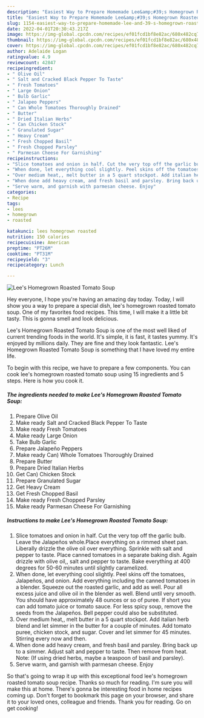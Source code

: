 ```yaml
---
description: "Easiest Way to Prepare Homemade Lee&amp;#39;s Homegrown Roasted Tomato Soup"
title: "Easiest Way to Prepare Homemade Lee&amp;#39;s Homegrown Roasted Tomato Soup"
slug: 1154-easiest-way-to-prepare-homemade-lee-and-39-s-homegrown-roasted-tomato-soup
date: 2022-04-01T20:30:43.217Z
image: https://img-global.cpcdn.com/recipes/ef01fcd1bf8e82ac/680x482cq70/lees-homegrown-roasted-tomato-soup-recipe-main-photo.jpg
thumbnail: https://img-global.cpcdn.com/recipes/ef01fcd1bf8e82ac/680x482cq70/lees-homegrown-roasted-tomato-soup-recipe-main-photo.jpg
cover: https://img-global.cpcdn.com/recipes/ef01fcd1bf8e82ac/680x482cq70/lees-homegrown-roasted-tomato-soup-recipe-main-photo.jpg
author: Adelaide Logan
ratingvalue: 4.9
reviewcount: 42847
recipeingredient:
- " Olive Oil"
- " Salt and Cracked Black Pepper To Taste"
- " Fresh Tomatoes"
- " Large Onion"
- " Bulb Garlic"
- " Jalapeo Peppers"
- " Can Whole Tomatoes Thoroughly Drained"
- " Butter"
- " Dried Italian Herbs"
- " Can Chicken Stock"
- " Granulated Sugar"
- " Heavy Cream"
- " Fresh Chopped Basil"
- " Fresh Chopped Parsley"
- " Parmesan Cheese For Garnishing"
recipeinstructions:
- "Slice tomatoes and onion in half. Cut the very top off the garlic bulb. Leave the Jalapeños whole.Place everything on a rimmed sheet pan. Liberally drizzle the olive oil over everything. Sprinkle with salt and pepper to taste. Place canned tomatoes in a separate baking dish. Again drizzle with olive oil,, salt and pepper to taste. Bake everything at 400 degrees for 50-60 minutes until slightly caramelized."
- "When done, let everything cool slightly. Peel skins off the tomatoes, Jalapeños, and onion. Add everything including the canned tomatoes in a blender. Squeeze out the roasted garlic, and add as well. Pour all excess juice and olive oil in the blender as well. Blend until very smooth. You should have approximately 48 ounces or so of puree. If short you can add tomato juice or tomato sauce. For less spicy soup, remove the seeds from the Jalapeños. Bell pepper could also be substituted."
- "Over medium heat,, melt butter in a 5 quart stockpot. Add italian herb blend and let simmer in the butter for a couple of minutes. Add tomato puree, chicken stock, and sugar. Cover and let simmer for 45 minutes. Stirring every now and then."
- "When done add heavy cream, and fresh basil and parsley. Bring back up to a simmer. Adjust salt and pepper to taste. Then remove from heat. Note: (If using dried herbs, maybe a teaspoon of basil and parsley)."
- "Serve warm, and garnish with parmesan cheese. Enjoy"
categories:
- Recipe
tags:
- lees
- homegrown
- roasted

katakunci: lees homegrown roasted 
nutrition: 150 calories
recipecuisine: American
preptime: "PT26M"
cooktime: "PT31M"
recipeyield: "3"
recipecategory: Lunch

---
```



![Lee&#39;s Homegrown Roasted Tomato Soup](https://img-global.cpcdn.com/recipes/ef01fcd1bf8e82ac/680x482cq70/lees-homegrown-roasted-tomato-soup-recipe-main-photo.jpg)

Hey everyone, I hope you're having an amazing day today. Today, I will show you a way to prepare a special dish, lee&#39;s homegrown roasted tomato soup. One of my favorites food recipes. This time, I will make it a little bit tasty. This is gonna smell and look delicious.

Lee&#39;s Homegrown Roasted Tomato Soup is one of the most well liked of current trending foods in the world. It's simple, it is fast, it tastes yummy. It's enjoyed by millions daily. They are fine and they look fantastic. Lee&#39;s Homegrown Roasted Tomato Soup is something that I have loved my entire life.




To begin with this recipe, we have to prepare a few components. You can cook lee&#39;s homegrown roasted tomato soup using 15 ingredients and 5 steps. Here is how you cook it.

<!--inarticleads1-->

##### The ingredients needed to make Lee&#39;s Homegrown Roasted Tomato Soup:

1. Prepare  Olive Oil
1. Make ready  Salt and Cracked Black Pepper To Taste
1. Make ready  Fresh Tomatoes
1. Make ready  Large Onion
1. Take  Bulb Garlic
1. Prepare  Jalapeño Peppers
1. Make ready  Can) Whole Tomatoes Thoroughly Drained
1. Prepare  Butter
1. Prepare  Dried Italian Herbs
1. Get  Can) Chicken Stock
1. Prepare  Granulated Sugar
1. Get  Heavy Cream
1. Get  Fresh Chopped Basil
1. Make ready  Fresh Chopped Parsley
1. Make ready  Parmesan Cheese For Garnishing




<!--inarticleads2-->

##### Instructions to make Lee&#39;s Homegrown Roasted Tomato Soup:

1. Slice tomatoes and onion in half. Cut the very top off the garlic bulb. Leave the Jalapeños whole.Place everything on a rimmed sheet pan. Liberally drizzle the olive oil over everything. Sprinkle with salt and pepper to taste. Place canned tomatoes in a separate baking dish. Again drizzle with olive oil,, salt and pepper to taste. Bake everything at 400 degrees for 50-60 minutes until slightly caramelized.
1. When done, let everything cool slightly. Peel skins off the tomatoes, Jalapeños, and onion. Add everything including the canned tomatoes in a blender. Squeeze out the roasted garlic, and add as well. Pour all excess juice and olive oil in the blender as well. Blend until very smooth. You should have approximately 48 ounces or so of puree. If short you can add tomato juice or tomato sauce. For less spicy soup, remove the seeds from the Jalapeños. Bell pepper could also be substituted.
1. Over medium heat,, melt butter in a 5 quart stockpot. Add italian herb blend and let simmer in the butter for a couple of minutes. Add tomato puree, chicken stock, and sugar. Cover and let simmer for 45 minutes. Stirring every now and then.
1. When done add heavy cream, and fresh basil and parsley. Bring back up to a simmer. Adjust salt and pepper to taste. Then remove from heat. Note: (If using dried herbs, maybe a teaspoon of basil and parsley).
1. Serve warm, and garnish with parmesan cheese. Enjoy




So that's going to wrap it up with this exceptional food lee&#39;s homegrown roasted tomato soup recipe. Thanks so much for reading. I'm sure you will make this at home. There's gonna be interesting food in home recipes coming up. Don't forget to bookmark this page on your browser, and share it to your loved ones, colleague and friends. Thank you for reading. Go on get cooking!
